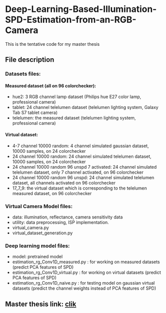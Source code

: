 # Deep-Learning-Based-Illumination-SPD-Estimation-from-an-RGB-Camera
This is the tentative code for my master thesis 

## File description 

### Datasets files:
#### Measured dataset (all on 96 colorchecker):
* hue2: 3 RGB channel lamp dataset (Philips hue E27 color lamp, professional camera)
* tablet: 24 channel telelumen dataset (telelumen lighting system, Galaxy Tab S7 tablet camera)
* telelumen: the measured dataset (telelumen lighting system, professional camera)

 
#### Virtual dataset:
* 4-7 channel 10000 random: 4 channel simulated gaussian dataset, 10000 samples, on 24 colorchecker  
* 24 channel 10000 random: 24 channel simulated telelumen dataset, 10000 samples, on 24 colorchecker  
* 24 channel 10000 random 96 unspd 7 activated: 24 channel simulated telelumen dataset, only 7 channel activated, on 96 colorchecker
* 24 channel 10000 random 96 unspd: 24 channel simulated telelumen dataset, all channels activated on 96 colorchecker  
* 17_7_9: the virtual dataset which is corresponding to the telelumen measured dataset, on 96 colorchecker  

### Virtual Camera Model files:
* data: illumination, reflectance, camera sensitivity data 
* utility: data preprocessing, ISP implementation.
* virtual_camera.py
* virtual_dataset_generation.py

### Deep learning model files:
* model: pretrained model
* estimation_rg_Conv1D_measured.py : for working on measured datasets (predict PCA features of SPD)
* estimation_rg_Conv1D_virtual.py : for working on virtual datasets (predict PCA features of SPD)
* estimation_rg_Conv1D_naive.py : for testing model on gaussian virtual datasets (predict the channel weights instead of PCA features of SPD)
 
 
 ## Master thesis link: [clik](https://drive.google.com/file/d/1RuFVj-hMuMlr-eeeA-Pli45FrMztTi8U/view)  
